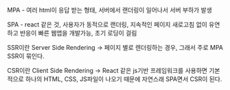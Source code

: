 MPA - 여러 html이 응답 받는 형태, 서버에서 랜더링이 일어나서 서버 부하가 발생

SPA - react 같은 것, 사용자가 동적으로 랜더링, 지속적인 페이지 새로고침 없이 유연하고 반응이 빠른 웹앱을 개발가능, 초기 로딩이 걸림


SSR이란 Server Side Rendering -> 페이지 별로 렌더링하는 경우, 그래서 주로 MPA SSR이 묶인다. 

CSR이란 Client Side Rendering -> React 같은 js기반 프레임워크를 사용하면 기본적으로 하나의 HTML, CSS, JS파일이 나오기 때문에 자연스래 SPA면서 CSR이 된다.
